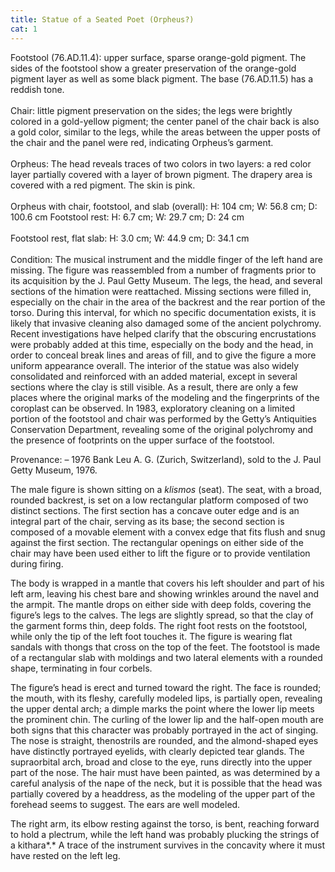```yaml
---
title: Statue of a Seated Poet (Orpheus?)
cat: 1
---
```

<!-- **South Italy**

**Taranto**

**1.**

**Statue of a Seated Poet (Orpheus?)**

**Group of a Seated Poet and Sirens**

76.AD.11.1

<span class="smcaps">Date: 330–300 BC</span>

<span class="smcaps">Fabric</span>: light orange in
color, slightly purified with more intense shade (Munsell 7.5 yr 8/3–8/5); the surface is covered by a white slip of calcium carbonate. Preserved pigments. -->

Footstool (76.AD.11.4): upper surface, sparse orange-gold pigment. The sides of the footstool show a greater preservation of the orange-gold pigment layer as well as some black pigment. The base (76.AD.11.5) has a reddish tone.
<br />
<br />
Chair: little pigment preservation on the sides; the legs were brightly colored in a gold-yellow pigment; the center panel of the chair back is also a gold color, similar to the legs, while the areas between the upper posts of the chair and the panel were red, indicating Orpheus’s garment.
<br />
<br />
Orpheus: The head reveals traces of two colors in two layers: a red color layer partially covered with a layer of brown pigment. The drapery area is covered with a red pigment. The skin is pink.
<br />
<br />
Orpheus with chair, footstool, and slab (overall): H: 104 cm; W: 56.8 cm; D: 100.6 cm Footstool rest: H: 6.7 cm; W: 29.7 cm; D: 24 cm
<br />
<br />
Footstool rest, flat slab: H: 3.0 cm; W: 44.9 cm; D: 34.1 cm
<br />
<br />
<span class="smcaps">Condition:</span> The musical
instrument and the middle finger of the left hand are missing. The figure was reassembled from a number of fragments prior to its acquisition by the J. Paul Getty Museum. The legs, the head, and several sections of the himation were reattached. Missing sections were filled in, especially on the chair in the area of the backrest and the rear portion of the torso. During this interval, for which no specific documentation exists, it is likely that invasive cleaning also damaged some of the ancient polychromy. Recent investigations have helped clarify that the obscuring encrustations were probably added at this time, especially on the body and the head, in order to conceal break lines and areas of fill, and to give the figure a more uniform appearance overall. The interior of the statue was also widely consolidated and reinforced with an added material, except in several sections where the clay is still visible. As a result, there are only a
few places where the original marks of the modeling and the fingerprints of the coroplast can be observed. In 1983, exploratory cleaning on a limited portion of the footstool and chair was performed by the Getty’s Antiquities Conservation Department, revealing some of the original polychromy and the presence of footprints on the upper surface of the footstool.

<span class="smcaps">Provenance</span>: – 1976 Bank Leu A. G. (Zurich, Switzerland), sold to the J. Paul Getty Museum, 1976.

The male figure is shown sitting on a *klismos* (seat). The seat, with a broad, rounded backrest, is set on a low rectangular platform composed of two distinct sections. The first section has a concave outer edge and is an integral part of the chair, serving as its base; the second section is composed of a movable element with a convex edge that fits flush and snug against the first section. The rectangular openings on either side of the chair may have been used either to lift the figure or to provide ventilation during firing.

The body is wrapped in a mantle that covers his left shoulder and part of his left arm, leaving his chest bare and showing wrinkles around the navel and the armpit. The mantle drops on either side with deep folds, covering the figure’s legs to the calves. The legs are slightly spread,
so that the clay of the garment forms thin, deep folds. The right foot rests on the footstool, while only the tip of the left foot touches it. The figure is wearing flat sandals with thongs that cross on the top of the feet. The footstool is made of a rectangular slab with moldings and
two lateral elements with a rounded shape, terminating in four corbels.

The figure’s head is erect and turned toward the right. The face is rounded; the mouth, with its fleshy, carefully modeled lips, is partially open, revealing the upper dental arch; a dimple marks the point where the lower lip meets the prominent chin. The curling of the lower lip and the half-open mouth are both signs that this character was probably portrayed in the act of singing. The nose is straight, thenostrils are rounded, and the almond-shaped eyes have distinctly portrayed eyelids, with clearly depicted tear glands. The supraorbital arch, broad and close to the eye, runs directly into the upper part of the nose. The hair must have been painted, as was determined by a careful analysis of the nape of the neck, but it is possible that the head was partially covered by a headdress, as the modeling of the upper part of the forehead seems to suggest. The ears are well modeled.

The right arm, its elbow resting against the torso, is bent, reaching forward to hold a plectrum, while the left hand was probably plucking the strings of a kithara*.* A trace of the instrument survives in the concavity where it must have rested on the left leg.
